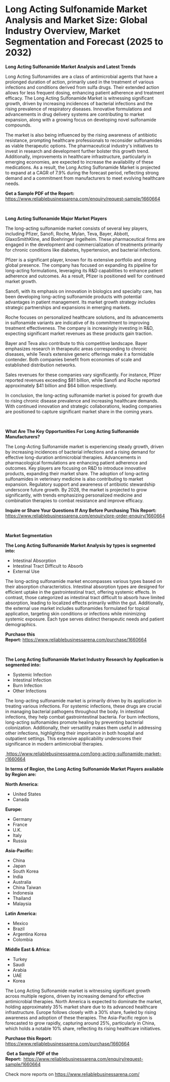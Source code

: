 <p><h1>Long Acting Sulfonamide Market Analysis and Market Size: Global Industry Overview, Market Segmentation and Forecast (2025 to 2032)</h1></p><p><strong>Long Acting Sulfonamide Market Analysis and Latest Trends</strong></p>
<p><p>Long Acting Sulfonamides are a class of antimicrobial agents that have a prolonged duration of action, primarily used in the treatment of various infections and conditions derived from sulfa drugs. Their extended action allows for less frequent dosing, enhancing patient adherence and treatment efficacy. The Long Acting Sulfonamide Market is witnessing significant growth, driven by increasing incidences of bacterial infections and the rising prevalence of respiratory diseases. Innovative formulations and advancements in drug delivery systems are contributing to market expansion, along with a growing focus on developing novel sulfonamide compounds.</p><p>The market is also being influenced by the rising awareness of antibiotic resistance, prompting healthcare professionals to reconsider sulfonamides as viable therapeutic options. The pharmaceutical industry's initiatives to invest in research and development further bolster this growth trend. Additionally, improvements in healthcare infrastructure, particularly in emerging economies, are expected to increase the availability of these medications. As a result, the Long Acting Sulfonamide Market is projected to expand at a CAGR of 7.9% during the forecast period, reflecting strong demand and a commitment from manufacturers to meet evolving healthcare needs.</p></p>
<p><strong>Get a Sample PDF of the Report:&nbsp;</strong> <a href="https://www.reliablebusinessarena.com/enquiry/request-sample/1660664?utm_campaign=3010&utm_medium=2&utm_source=Github&utm_content=ia&utm_term=08032025&utm_id=long-acting-sulfonamide">https://www.reliablebusinessarena.com/enquiry/request-sample/1660664</a></p>
<p>&nbsp;</p>
<p><strong>Long Acting Sulfonamide Major Market Players</strong></p>
<p><p>The long-acting sulfonamide market consists of several key players, including Pfizer, Sanofi, Roche, Mylan, Teva, Bayer, Abbott, GlaxoSmithKline, and Boehringer Ingelheim. These pharmaceutical firms are engaged in the development and commercialization of treatments primarily for chronic conditions like diabetes, hypertension, and bacterial infections.</p><p>Pfizer is a significant player, known for its extensive portfolio and strong global presence. The company has focused on expanding its pipeline for long-acting formulations, leveraging its R&D capabilities to enhance patient adherence and outcomes. As a result, Pfizer is positioned well for continued market growth.</p><p>Sanofi, with its emphasis on innovation in biologics and specialty care, has been developing long-acting sulfonamide products with potential advantages in patient management. Its market growth strategy includes strategic partnerships and expansions in emerging markets.</p><p>Roche focuses on personalized healthcare solutions, and its advancements in sulfonamide variants are indicative of its commitment to improving treatment effectiveness. The company is increasingly investing in R&D, expecting significant market revenues as these products gain traction.</p><p>Bayer and Teva also contribute to this competitive landscape. Bayer emphasizes research in therapeutic areas corresponding to chronic diseases, while Teva’s extensive generic offerings make it a formidable contender. Both companies benefit from economies of scale and established distribution networks.</p><p>Sales revenues for these companies vary significantly. For instance, Pfizer reported revenues exceeding $81 billion, while Sanofi and Roche reported approximately $41 billion and $64 billion respectively. </p><p>In conclusion, the long-acting sulfonamide market is poised for growth due to rising chronic disease prevalence and increasing healthcare demands. With continued innovation and strategic collaborations, leading companies are positioned to capture significant market share in the coming years.</p></p>
<p>&nbsp;</p>
<p><strong>What Are The Key Opportunities For Long Acting Sulfonamide Manufacturers?</strong></p>
<p><p>The Long-Acting Sulfonamide market is experiencing steady growth, driven by increasing incidences of bacterial infections and a rising demand for effective long-duration antimicrobial therapies. Advancements in pharmacological formulations are enhancing patient adherence and outcomes. Key players are focusing on R&D to introduce innovative products, expanding their market share. The adoption of long-acting sulfonamides in veterinary medicine is also contributing to market expansion. Regulatory support and awareness of antibiotic stewardship underscore future growth. By 2028, the market is projected to grow significantly, with trends emphasizing personalized medicine and combination therapies to combat resistance and improve efficacy.</p></p>
<p><strong>Inquire or Share Your Questions If Any Before Purchasing This Report:</strong> <a href="https://www.reliablebusinessarena.com/enquiry/pre-order-enquiry/1660664?utm_campaign=3010&utm_medium=2&utm_source=Github&utm_content=ia&utm_term=08032025&utm_id=long-acting-sulfonamide">https://www.reliablebusinessarena.com/enquiry/pre-order-enquiry/1660664</a></p>
<p>&nbsp;</p>
<p><strong>Market Segmentation</strong></p>
<p><strong>The Long Acting Sulfonamide Market Analysis by types is segmented into:</strong></p>
<p><ul><li>Intestinal Absorption</li><li>Intestinal Tract Difficult to Absorb</li><li>External Use</li></ul></p>
<p><p>The long-acting sulfonamide market encompasses various types based on their absorption characteristics. Intestinal absorption types are designed for efficient uptake in the gastrointestinal tract, offering systemic effects. In contrast, those categorized as intestinal tract difficult to absorb have limited absorption, leading to localized effects primarily within the gut. Additionally, the external use market includes sulfonamides formulated for topical application, targeting skin conditions or infections while minimizing systemic exposure. Each type serves distinct therapeutic needs and patient demographics.</p></p>
<p><strong>Purchase this Report:&nbsp;</strong><a href="https://www.reliablebusinessarena.com/purchase/1660664?utm_campaign=3010&utm_medium=2&utm_source=Github&utm_content=ia&utm_term=08032025&utm_id=long-acting-sulfonamide">https://www.reliablebusinessarena.com/purchase/1660664</a></p>
<p>&nbsp;</p>
<p><strong>The Long Acting Sulfonamide Market Industry Research by Application is segmented into:</strong></p>
<p><ul><li>Systemic Infection</li><li>Intestinal Infection</li><li>Burn Infection</li><li>Other Infections</li></ul></p>
<p><p>The long-acting sulfonamide market is primarily driven by its application in treating various infections. For systemic infections, these drugs are crucial in managing bacterial pathogens throughout the body. In intestinal infections, they help combat gastrointestinal bacteria. For burn infections, long-acting sulfonamides promote healing by preventing bacterial colonization. Additionally, their versatility makes them useful in addressing other infections, highlighting their importance in both hospital and outpatient settings. This extensive applicability underscores their significance in modern antimicrobial therapies.</p></p>
<p><a href="https://www.reliablebusinessarena.com/long-acting-sulfonamide-market-r1660664?utm_campaign=3010&utm_medium=2&utm_source=Github&utm_content=ia&utm_term=08032025&utm_id=long-acting-sulfonamide">&nbsp;https://www.reliablebusinessarena.com/long-acting-sulfonamide-market-r1660664</a></p>
<p><strong>In terms of Region, the Long Acting Sulfonamide Market Players available by Region are:</strong></p>
<p>
    <p> <strong> North America: </strong>
        <ul>
            <li>United States</li>
            <li>Canada</li>
        </ul>
        </p> 
    <p> <strong> Europe: </strong>
        <ul>
            <li>Germany</li>
            <li>France</li>
            <li>U.K.</li>
            <li>Italy</li>
            <li>Russia</li>
        </ul>
        </p> 
    <p> <strong> Asia-Pacific: </strong>
        <ul>
            <li>China</li>
            <li>Japan</li>
            <li>South Korea</li>
            <li>India</li>
            <li>Australia</li>
            <li>China Taiwan</li>
            <li>Indonesia</li>
            <li>Thailand</li>
            <li>Malaysia</li>
        </ul>
        </p> 
    <p> <strong> Latin America: </strong>
        <ul>
            <li>Mexico</li>
            <li>Brazil</li>
            <li>Argentina Korea</li>
            <li>Colombia</li>
        </ul>
        </p> 
    <p> <strong> Middle East & Africa: </strong>
        <ul>
            <li>Turkey</li>
            <li>Saudi</li>
            <li>Arabia</li>
            <li>UAE</li>
            <li>Korea</li>
        </ul>
    </p>
    </p>
<p><p>The Long Acting Sulfonamide market is witnessing significant growth across multiple regions, driven by increasing demand for effective antimicrobial therapies. North America is expected to dominate the market, holding approximately 35% market share due to its advanced healthcare infrastructure. Europe follows closely with a 30% share, fueled by rising awareness and adoption of these therapies. The Asia-Pacific region is forecasted to grow rapidly, capturing around 25%, particularly in China, which holds a notable 10% share, reflecting its rising healthcare initiatives.</p></p>
<p><strong>Purchase this Report: </strong><a href="https://www.reliablebusinessarena.com/purchase/1660664?utm_campaign=3010&utm_medium=2&utm_source=Github&utm_content=ia&utm_term=08032025&utm_id=long-acting-sulfonamide">https://www.reliablebusinessarena.com/purchase/1660664</a></p>
<p>&nbsp;<strong>Get a Sample PDF of the Report:&nbsp;&nbsp;</strong><a href="https://www.reliablebusinessarena.com/enquiry/request-sample/1660664?utm_campaign=3010&utm_medium=2&utm_source=Github&utm_content=ia&utm_term=08032025&utm_id=long-acting-sulfonamide">https://www.reliablebusinessarena.com/enquiry/request-sample/1660664</a></p>
<p><strong></strong></p>
<p>Check more reports on <a href="https://www.reliablebusinessarena.com/?utm_campaign=3010&utm_medium=2&utm_source=Github&utm_content=ia&utm_term=08032025&utm_id=long-acting-sulfonamide">https://www.reliablebusinessarena.com/</a></p>